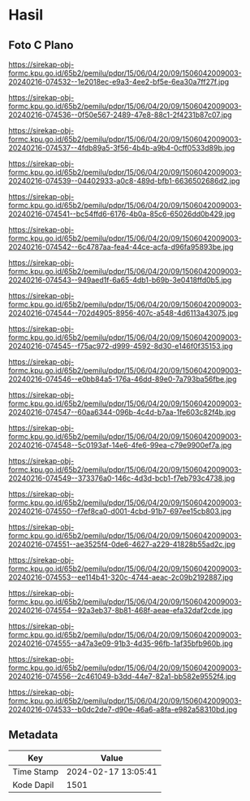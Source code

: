 # Hasil

## Foto C Plano

https://sirekap-obj-formc.kpu.go.id/65b2/pemilu/pdpr/15/06/04/20/09/1506042009003-20240216-074532--1e2018ec-e9a3-4ee2-bf5e-6ea30a7ff27f.jpg

https://sirekap-obj-formc.kpu.go.id/65b2/pemilu/pdpr/15/06/04/20/09/1506042009003-20240216-074536--0f50e567-2489-47e8-88c1-2f4231b87c07.jpg

https://sirekap-obj-formc.kpu.go.id/65b2/pemilu/pdpr/15/06/04/20/09/1506042009003-20240216-074537--4fdb89a5-3f56-4b4b-a9b4-0cff0533d89b.jpg

https://sirekap-obj-formc.kpu.go.id/65b2/pemilu/pdpr/15/06/04/20/09/1506042009003-20240216-074539--04402933-a0c8-489d-bfb1-6636502686d2.jpg

https://sirekap-obj-formc.kpu.go.id/65b2/pemilu/pdpr/15/06/04/20/09/1506042009003-20240216-074541--bc54ffd6-6176-4b0a-85c6-65026dd0b429.jpg

https://sirekap-obj-formc.kpu.go.id/65b2/pemilu/pdpr/15/06/04/20/09/1506042009003-20240216-074542--6c4787aa-fea4-44ce-acfa-d96fa95893be.jpg

https://sirekap-obj-formc.kpu.go.id/65b2/pemilu/pdpr/15/06/04/20/09/1506042009003-20240216-074543--949aed1f-6a65-4db1-b69b-3e0418ffd0b5.jpg

https://sirekap-obj-formc.kpu.go.id/65b2/pemilu/pdpr/15/06/04/20/09/1506042009003-20240216-074544--702d4905-8956-407c-a548-4d6113a43075.jpg

https://sirekap-obj-formc.kpu.go.id/65b2/pemilu/pdpr/15/06/04/20/09/1506042009003-20240216-074545--f75ac972-d999-4592-8d30-e146f0f35153.jpg

https://sirekap-obj-formc.kpu.go.id/65b2/pemilu/pdpr/15/06/04/20/09/1506042009003-20240216-074546--e0bb84a5-176a-46dd-89e0-7a793ba56fbe.jpg

https://sirekap-obj-formc.kpu.go.id/65b2/pemilu/pdpr/15/06/04/20/09/1506042009003-20240216-074547--60aa6344-096b-4c4d-b7aa-1fe603c82f4b.jpg

https://sirekap-obj-formc.kpu.go.id/65b2/pemilu/pdpr/15/06/04/20/09/1506042009003-20240216-074548--5c0193af-14e6-4fe6-99ea-c79e9900ef7a.jpg

https://sirekap-obj-formc.kpu.go.id/65b2/pemilu/pdpr/15/06/04/20/09/1506042009003-20240216-074549--373376a0-146c-4d3d-bcb1-f7eb793c4738.jpg

https://sirekap-obj-formc.kpu.go.id/65b2/pemilu/pdpr/15/06/04/20/09/1506042009003-20240216-074550--f7ef8ca0-d001-4cbd-91b7-697ee15cb803.jpg

https://sirekap-obj-formc.kpu.go.id/65b2/pemilu/pdpr/15/06/04/20/09/1506042009003-20240216-074551--ae3525f4-0de6-4627-a229-41828b55ad2c.jpg

https://sirekap-obj-formc.kpu.go.id/65b2/pemilu/pdpr/15/06/04/20/09/1506042009003-20240216-074553--ee114b41-320c-4744-aeac-2c09b2192887.jpg

https://sirekap-obj-formc.kpu.go.id/65b2/pemilu/pdpr/15/06/04/20/09/1506042009003-20240216-074554--92a3eb37-8b81-468f-aeae-efa32daf2cde.jpg

https://sirekap-obj-formc.kpu.go.id/65b2/pemilu/pdpr/15/06/04/20/09/1506042009003-20240216-074555--a47a3e09-91b3-4d35-96fb-1af35bfb960b.jpg

https://sirekap-obj-formc.kpu.go.id/65b2/pemilu/pdpr/15/06/04/20/09/1506042009003-20240216-074556--2c461049-b3dd-44e7-82a1-bb582e9552f4.jpg

https://sirekap-obj-formc.kpu.go.id/65b2/pemilu/pdpr/15/06/04/20/09/1506042009003-20240216-074533--b0dc2de7-d90e-46a6-a8fa-e982a58310bd.jpg


## Metadata

| Key        | Value               |
| ---------- | ------------------- |
| Time Stamp | 2024-02-17 13:05:41 |
| Kode Dapil | 1501                |



